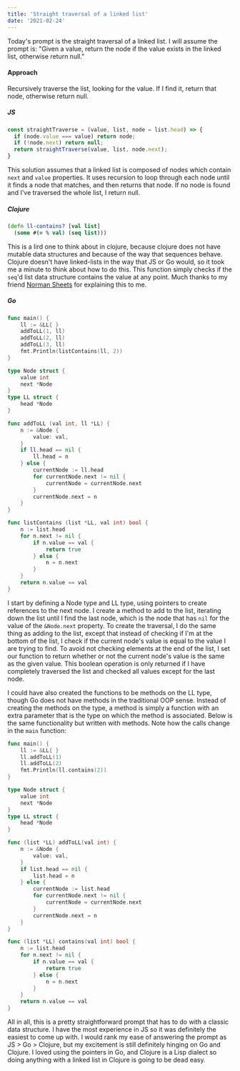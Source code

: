 ```yaml
---
title: 'Straight traversal of a linked list'
date: '2021-02-24'
---
```


Today's prompt is the straight traversal of a linked list. I will assume the prompt is: "Given a value, return the node if the value exists in the linked list, otherwise return null."

#### Approach

Recursively traverse the list, looking for the value. If I find it, return that node, otherwise return null.

##### JS

```js
const straightTraverse = (value, list, node = list.head) => {
  if (node.value === value) return node;
  if (!node.next) return null;
  return straightTraverse(value, list, node.next);
}
```

This solution assumes that a linked list is composed of nodes which contain `next` and `value` properties. It uses recursion to loop through each node until it finds a node that matches, and then returns that node. If no node is found and I've traversed the whole list, I return null.

##### Clojure

```clojure
(defn ll-contains? [val list]
  (some #(= % val) (seq list)))
```

This is a Iird one to think about in clojure, because clojure does not have mutable data structures and because of the way that sequences behave. Clojure doesn't have linked-lists in the way that JS or Go would, so it took me a minute to think about how to do this. This function simply checks if the `seq`'d list data structure contains the value at any point. Much thanks to my friend <a class="highlighted-link" href="nliu.net">Norman Sheets</a> for explaining this to me.


##### Go

```go
func main() {
	ll := &LL{ }
	addToLL(1, ll)
	addToLL(2, ll)
	addToLL(3, ll)
	fmt.Println(listContains(ll, 2))
}

type Node struct {
	value int
	next *Node
}
type LL struct {
	head *Node
}

func addToLL (val int, ll *LL) {
	n := &Node {
		value: val,
	}
	if ll.head == nil {
		ll.head = n
	} else {
		currentNode := ll.head
		for currentNode.next != nil {
			currentNode = currentNode.next
		}
		currentNode.next = n
	}
}

func listContains (list *LL, val int) bool {
	n := list.head
	for n.next != nil {
		if n.value == val {
			return true
		} else {
			n = n.next
		}
	}
	return n.value == val
}
```

I start by defining a Node type and LL type, using pointers to create references to the next node. I create a method to add to the list, iterating down the list until I find the last node, which is the node that has `nil` for the value of the `&Node.next` property. To create the traversal, I do the same thing as adding to the list, except that instead of checking if I'm at the bottom of the list, I check if the current node's value is equal to the value I are trying to find. To avoid not checking elements at the end of the list, I set our function to return whether or not the current node's value is the same as the given value. This boolean operation is only returned if I have completely traversed the list and checked all values except for the last node. 

I could have also created the functions to be methods on the LL type, though Go does not have methods in the traditional OOP sense. Instead of creating the methods on the type, a method is simply a function with an extra parameter that is the type on which the method is associated. Below is the same functionality but written with methods. Note how the calls change in the `main` function:

```go
func main() {
	ll := &LL{ }
	ll.addToLL(1)
	ll.addToLL(2)
	fmt.Println(ll.contains(2))
}

type Node struct {
	value int
	next *Node
}
type LL struct {
	head *Node
}

func (list *LL) addToLL(val int) {
	n := &Node {
		value: val,
	}
	if list.head == nil {
		list.head = n
	} else {
		currentNode := list.head
		for currentNode.next != nil {
			currentNode = currentNode.next
		}
		currentNode.next = n
	}
}

func (list *LL) contains(val int) bool {
	n := list.head
	for n.next != nil {
		if n.value == val {
			return true
		} else {
			n = n.next
		}
	}
	return n.value == val
}
```

All in all, this is a pretty straightforward prompt that has to do with a classic data structure. I have the most experience in JS so it was definitely the easiest to come up with. I would rank my ease of answering the prompt as JS > Go > Clojure, but my excitement is still definitely hinging on Go and Clojure. I loved using the pointers in Go, and Clojure is a Lisp dialect so doing anything with a linked list in Clojure is going to be dead easy.
